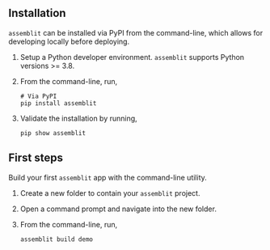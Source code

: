 ## Installation
`assemblit` can be installed via PyPI from the command-line, which allows for developing locally before deploying.

1. Setup a Python developer environment. `assemblit` supports Python versions >= 3.8.
2. From the command-line, run,

   ```
   # Via PyPI
   pip install assemblit
   ```

3. Validate the installation by running,

   ```
   pip show assemblit
   ```

## First steps
Build your first `assemblit` app with the command-line utility.

1. Create a new folder to contain your `assemblit` project.
2. Open a command prompt and navigate into the new folder.
3. From the command-line, run,

   ```
   assemblit build demo
   ```
